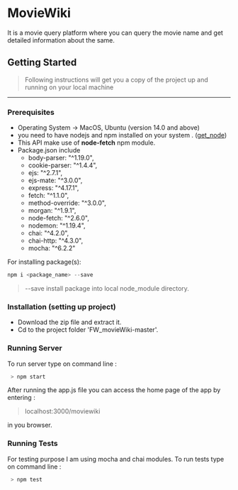 # MovieWiki
 
It is a movie query platform where you can query the movie name and get detailed information about the same.

 ## Getting Started
> Following instructions will get you a copy of the project up and running on your local machine
****
### Prerequisites  
  * Operating System -> MacOS, Ubuntu (version 14.0 and above)
  * you need to have nodejs and npm installed on your system . ([get_node](https://nodejs.org/en/download/))
  * This API make use of **node-fetch** npm module.
  * Package.json include
    + body-parser: "^1.19.0",
    + cookie-parser: "^1.4.4",
    + ejs: "^2.7.1",
    + ejs-mate: "^3.0.0",
    + express: "^4.17.1",
    + fetch: "^1.1.0",
    + method-override: "^3.0.0",
    + morgan: "^1.9.1",
    + node-fetch: "^2.6.0",
    + nodemon: "^1.19.4",
    + chai: "^4.2.0",
    + chai-http: "^4.3.0",
    + mocha: "^6.2.2"
      
     
For installing package(s):
   ```javascript
   npm i <package_name> --save
   ```
> --save install package into local node_module directory.


 ### Installation (setting up project)
  * Download the zip file and extract it.
  * Cd to the project folder 'FW_movieWiki-master'.
  
### Running Server

 To run server type on command line :
  ```javascript
   > npm start
   ```  
 After running the app.js file you can access the home page of the app by entering :
 > localhost:3000/moviewiki  
 
 in you browser.

### Running Tests

 For testing purpose I am using mocha and chai modules.
 To run tests type on command line :
 
  ```javascript
   > npm test
   ```    
   
   
  
